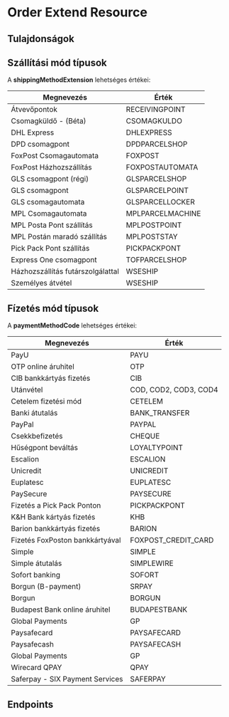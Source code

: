 # Order Extend Resource

## Tulajdonságok

<ResourceProperties :resource="'order_extend'" :lang="'hu'"/>

## Szállítási mód típusok

A **shippingMethodExtension** lehetséges értékei:

| Megnevezés |  Érték |
|------------|--------|
|      Átvevőpontok      |    RECEIVINGPOINT    |
|       Csomagküldő - (Béta)     |    CSOMAGKULDO    |
|       DHL Express     |    DHLEXPRESS    |
|       DPD csomagpont     |     DPDPARCELSHOP   |
|      FoxPost Csomagautomata      |    FOXPOST     |
|      FoxPost Házhozszállítás      |    FOXPOSTAUTOMATA    |
|      GLS csomagpont (régi)      |    GLSPARCELSHOP    |
|      GLS csomagpont      |    GLSPARCELPOINT    |
|      GLS csomagautomata      |    GLSPARCELLOCKER    |
|       MPL Csomagautomata     |    MPLPARCELMACHINE    |
|     MPL Posta Pont szállítás       |    MPLPOSTPOINT    |
|      MPL Postán maradó szállítás      |    MPLPOSTSTAY    |
|      Pick Pack Pont szállítás      |    PICKPACKPONT    |
|      Express One csomagpont      |    TOFPARCELSHOP     |
|      Házhozszállítás futárszolgálattal      |    WSESHIP    |
|       Személyes átvétel     |     WSESHIP   |

## Fízetés mód típusok

A **paymentMethodCode** lehetséges értékei:

| Megnevezés |  Érték |
|------------|--------|
|      PayU      |    PAYU    |
|       OTP online áruhitel     |    OTP    |
|       CIB bankkártyás fizetés     |    CIB    |
|       Utánvétel    |     COD, COD2, COD3, COD4   |
|      Cetelem fizetési mód      |    CETELEM   |
|      Banki átutalás     |    BANK_TRANSFER    |
|      PayPal      |    PAYPAL    |
|       Csekkbefizetés     |    CHEQUE    |
|     Hűségpont beváltás     |    LOYALTYPOINT    |
|      Escalion      |    ESCALION    |
|      Unicredit      |    UNICREDIT    |
|     Euplatesc      |    EUPLATESC   |
|      PaySecure      |    PAYSECURE    |
|       Fizetés a Pick Pack Ponton     |     PICKPACKPONT   |
|       K&H Bank kártyás fizetés    |     KHB   |
|       Barion bankkártyás fizetés     |     BARION   |
|       Fizetés FoxPoston bankkártyával    |     FOXPOST_CREDIT_CARD   |
|       Simple     |     SIMPLE   |
|       Simple átutalás     |     SIMPLEWIRE   |
|       Sofort banking    |     SOFORT   |
|       Borgun (B-payment)     |     SRPAY   |
|       Borgun     |     BORGUN   |
|       Budapest Bank online áruhitel     |     BUDAPESTBANK   |
|       Global Payments     |     GP   |
|       Paysafecard    |     PAYSAFECARD   |
|       Paysafecash     |     PAYSAFECASH   |
|       Global Payments     |     GP   |
|       Wirecard QPAY     |     QPAY   |
|       Saferpay - SIX Payment Services     |     SAFERPAY   |

## Endpoints

[//]: <> (GET ENDPOINT)
<ResourceEndpoint :resource="'order_extend'" :endpoint="'get'" :lang="'hu'">

<template v-slot:responseJSON>

<<< @/docs/fixtures/api/order_extend/response/json/get_id.json

</template>

<template v-slot:responseXML>

<<< @/docs/fixtures/api/order_extend/response/xml/get_id.xml

</template>

</ResourceEndpoint>

[//]: <> (GETCOLLECTION ENDPOINT)
<ResourceEndpoint :resource="'order_extend'" :endpoint="'getCollection'" :lang="'hu'">

<template v-slot:responseJSON>

<<< @/docs/fixtures/api/order_extend/response/json/get_page.json

</template>

<template v-slot:responseXML>

<<< @/docs/fixtures/api/order_extend/response/xml/get_page.xml

</template>

</ResourceEndpoint>


